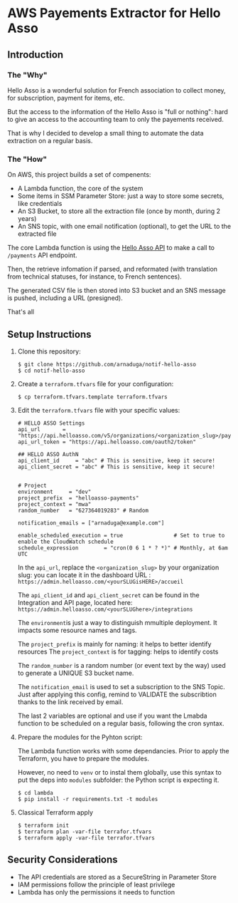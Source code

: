 # AWS Payements Extractor for Hello Asso

## Introduction

### The "Why"

Hello Asso is a wonderful solution for French association to collect money, for subscription, payment for items, etc.

But the access to the information of the Hello Asso is "full or nothing": hard to give an access to the accounting team to only the payements received.

That is why I decided to develop a small thing to automate the data extraction on a regular basis.

### The "How"

On AWS, this project builds a set of compenents:
- A Lambda function, the core of the system
- Some items in SSM Parameter Store: just a way to store some secrets, like credentials
- An S3 Bucket, to store all the extraction file (once by month, during 2 years)
- An SNS topic, with one email notification (optional), to get the URL to the extracted file

The core Lambda function is using the [Hello Asso API](https://dev.helloasso.com/reference) to make a call to `/payments` API endpoint.

Then, the retrieve infomation if parsed, and reformated (with translation from technical statuses, for instance, to French sentences).

The generated CSV file is then stored into S3 bucket and an SNS message is pushed, including a URL (presigned).

That's all


## Setup Instructions

1. Clone this repository:
   ```
   $ git clone https://github.com/arnaduga/notif-hello-asso
   $ cd notif-hello-asso
   ```

2. Create a `terraform.tfvars` file for your configuration:
   ```
   $ cp terraform.tfvars.template terraform.tfvars
   ```
   
3. Edit the `terraform.tfvars` file with your specific values:
   ```hcl
   # HELLO ASSO Settings
   api_url       = "https://api.helloasso.com/v5/organizations/<organization_slug>/payments"
   api_url_token = "https://api.helloasso.com/oauth2/token"

   ## HELLO ASSO AuthN
   api_client_id     = "abc" # This is sensitive, keep it secure!
   api_client_secret = "abc" # This is sensitive, keep it secure!


   # Project
   environment     = "dev"
   project_prefix  = "helloasso-payments"
   project_context = "mwa"
   random_number   = "627364019283" # Random

   notification_emails = ["arnaduga@example.com"]

   enable_scheduled_execution = true                # Set to true to enable the CloudWatch schedule
   schedule_expression        = "cron(0 6 1 * ? *)" # Monthly, at 6am UTC
   ```

   In the `api_url`, replace the `<organization_slug>` by your organization slug: you can locate it in the dashboard URL : `https://admin.helloasso.com/<yourSLUGisHERE>/accueil`

   The `api_client_id` and `api_client_secret` can be found in the Integration and API page, located here: `https://admin.helloasso.com/<yourSLUGhere>/integrations`

   The `environment`is just a way to distinguish mmultiple deployment. It impacts some resource names and tags.

   The `project_prefix` is mainly for naming: it helps to better identify resources
   The `project_context` is for tagging: helps to identify costs

   The `random_number` is a random number (or event text by the way) used to generate a UNIQUE S3 bucket name.

   The `notification_email` is used to set a subscription to the SNS Topic. Just after applying this config, remind to VALIDATE the subscribtion thanks to the link received by email.


   The last 2 variables are optional and use if you want the Lmabda function to be scheduled on a regular basis, following the cron syntax.


3. Prepare the modules for the Pyhton script:

   The Lambda function works with some dependancies. Prior to apply the Terraform, you have to prepare the modules.

   However, no need to `venv` or to instal them globally, use this syntax to put the deps into `modules` subfolder: the Python script is expecting it.

   ```
   $ cd lambda
   $ pip install -r requirements.txt -t modules
   ```

4. Classical Terraform apply
   ```
   $ terraform init
   $ terraform plan -var-file terrafor.tfvars
   $ terraform apply -var-file terrafor.tfvars
   ```
   

## Security Considerations

- The API credentials are stored as a SecureString in Parameter Store
- IAM permissions follow the principle of least privilege
- Lambda has only the permissions it needs to function
